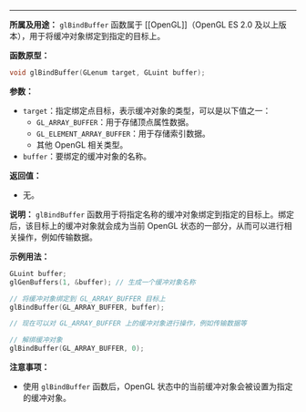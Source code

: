 
-----
**所属及用途：** `glBindBuffer` 函数属于 [[OpenGL]]（OpenGL ES 2.0 及以上版本），用于将缓冲对象绑定到指定的目标上。

**函数原型：**
```cpp
void glBindBuffer(GLenum target, GLuint buffer);
```

**参数：**
- `target`：指定绑定点目标，表示缓冲对象的类型，可以是以下值之一：
  - `GL_ARRAY_BUFFER`：用于存储顶点属性数据。
  - `GL_ELEMENT_ARRAY_BUFFER`：用于存储索引数据。
  - 其他 OpenGL 相关类型。
- `buffer`：要绑定的缓冲对象的名称。

**返回值：**
- 无。

**说明：**
`glBindBuffer` 函数用于将指定名称的缓冲对象绑定到指定的目标上。绑定后，该目标上的缓冲对象就会成为当前 OpenGL 状态的一部分，从而可以进行相关操作，例如传输数据。

**示例用法：**
```cpp
GLuint buffer;
glGenBuffers(1, &buffer); // 生成一个缓冲对象名称

// 将缓冲对象绑定到 GL_ARRAY_BUFFER 目标上
glBindBuffer(GL_ARRAY_BUFFER, buffer);

// 现在可以对 GL_ARRAY_BUFFER 上的缓冲对象进行操作，例如传输数据等

// 解绑缓冲对象
glBindBuffer(GL_ARRAY_BUFFER, 0);
```

**注意事项：**
- 使用 `glBindBuffer` 函数后，OpenGL 状态中的当前缓冲对象会被设置为指定的缓冲对象。